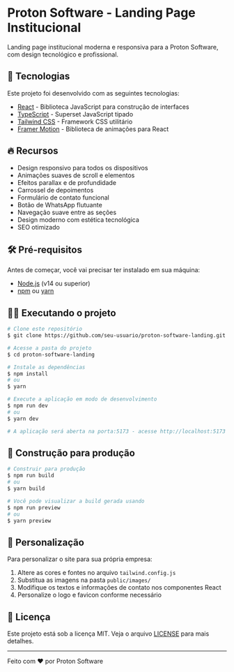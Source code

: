 # Proton Software - Landing Page Institucional

Landing page institucional moderna e responsiva para a Proton Software, com design tecnológico e profissional.

## 🚀 Tecnologias

Este projeto foi desenvolvido com as seguintes tecnologias:

- [React](https://reactjs.org/) - Biblioteca JavaScript para construção de interfaces
- [TypeScript](https://www.typescriptlang.org/) - Superset JavaScript tipado
- [Tailwind CSS](https://tailwindcss.com/) - Framework CSS utilitário
- [Framer Motion](https://www.framer.com/motion/) - Biblioteca de animações para React
## 🔥 Recursos

- Design responsivo para todos os dispositivos
- Animações suaves de scroll e elementos
- Efeitos parallax e de profundidade
- Carrossel de depoimentos
- Formulário de contato funcional
- Botão de WhatsApp flutuante
- Navegação suave entre as seções
- Design moderno com estética tecnológica
- SEO otimizado

## 🛠️ Pré-requisitos

Antes de começar, você vai precisar ter instalado em sua máquina:
- [Node.js](https://nodejs.org/) (v14 ou superior)
- [npm](https://www.npmjs.com/) ou [yarn](https://yarnpkg.com/)

## 🏃‍♂️ Executando o projeto

```bash
# Clone este repositório
$ git clone https://github.com/seu-usuario/proton-software-landing.git

# Acesse a pasta do projeto
$ cd proton-software-landing

# Instale as dependências
$ npm install
# ou
$ yarn

# Execute a aplicação em modo de desenvolvimento
$ npm run dev
# ou
$ yarn dev

# A aplicação será aberta na porta:5173 - acesse http://localhost:5173
```

## 🚀 Construção para produção

```bash
# Construir para produção
$ npm run build
# ou
$ yarn build

# Você pode visualizar a build gerada usando
$ npm run preview
# ou
$ yarn preview
```

## 🎨 Personalização

Para personalizar o site para sua própria empresa:

1. Altere as cores e fontes no arquivo `tailwind.config.js`
2. Substitua as imagens na pasta `public/images/`
3. Modifique os textos e informações de contato nos componentes React
4. Personalize o logo e favicon conforme necessário

## 📄 Licença

Este projeto está sob a licença MIT. Veja o arquivo [LICENSE](LICENSE) para mais detalhes.

---

Feito com ❤️ por Proton Software
